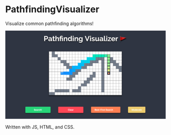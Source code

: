 # PathfindingVisualizer
Visualize common pathfinding algorithms!

![MLP Image](https://github.com/Bruception/PathfindingVisualizer/blob/master/images/demo.png)


Written with JS, HTML, and CSS.
